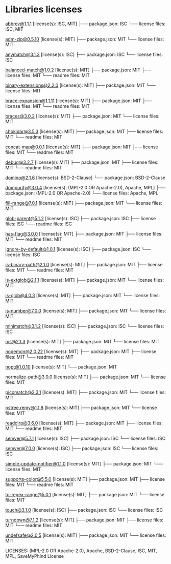 # Libraries licenses

abbrev@1.1.1 [license(s): ISC, MIT]
├── package.json:  ISC
└── license files: ISC, MIT

adm-zip@0.5.10 [license(s): MIT]
├── package.json:  MIT
└── license files: MIT

anymatch@3.1.3 [license(s): ISC]
├── package.json:  ISC
└── license files: ISC

balanced-match@1.0.2 [license(s): MIT]
├── package.json:  MIT
├── license files: MIT
└── readme files: MIT

binary-extensions@2.2.0 [license(s): MIT]
├── package.json:  MIT
└── license files: MIT

brace-expansion@1.1.11 [license(s): MIT]
├── package.json:  MIT
├── license files: MIT
└── readme files: MIT

braces@3.0.2 [license(s): MIT]
├── package.json:  MIT
└── license files: MIT

chokidar@3.5.3 [license(s): MIT]
├── package.json:  MIT
├── license files: MIT
└── readme files: MIT

concat-map@0.0.1 [license(s): MIT]
├── package.json:  MIT
├── license files: MIT
└── readme files: MIT

debug@3.2.7 [license(s): MIT]
├── package.json:  MIT
├── license files: MIT
└── readme files: MIT

domino@2.1.6 [license(s): BSD-2-Clause]
└── package.json:  BSD-2-Clause

dompurify@3.0.4 [license(s): (MPL-2.0 OR Apache-2.0), Apache, MPL]
├── package.json:  (MPL-2.0 OR Apache-2.0)
└── license files: Apache, MPL

fill-range@7.0.1 [license(s): MIT]
├── package.json:  MIT
└── license files: MIT

glob-parent@5.1.2 [license(s): ISC]
├── package.json:  ISC
├── license files: ISC
└── readme files: ISC

has-flag@3.0.0 [license(s): MIT]
├── package.json:  MIT
├── license files: MIT
└── readme files: MIT

ignore-by-default@1.0.1 [license(s): ISC]
├── package.json:  ISC
└── license files: ISC

is-binary-path@2.1.0 [license(s): MIT]
├── package.json:  MIT
├── license files: MIT
└── readme files: MIT

is-extglob@2.1.1 [license(s): MIT]
├── package.json:  MIT
└── license files: MIT

is-glob@4.0.3 [license(s): MIT]
├── package.json:  MIT
└── license files: MIT

is-number@7.0.0 [license(s): MIT]
├── package.json:  MIT
└── license files: MIT

minimatch@3.1.2 [license(s): ISC]
├── package.json:  ISC
└── license files: ISC

ms@2.1.3 [license(s): MIT]
├── package.json:  MIT
└── license files: MIT

nodemon@2.0.22 [license(s): MIT]
├── package.json:  MIT
├── license files: MIT
└── readme files: MIT

nopt@1.0.10 [license(s): MIT]
└── package.json:  MIT

normalize-path@3.0.0 [license(s): MIT]
├── package.json:  MIT
└── license files: MIT

picomatch@2.3.1 [license(s): MIT]
├── package.json:  MIT
└── license files: MIT

pstree.remy@1.1.8 [license(s): MIT]
├── package.json:  MIT
└── license files: MIT

readdirp@3.6.0 [license(s): MIT]
├── package.json:  MIT
├── license files: MIT
└── readme files: MIT

semver@5.7.1 [license(s): ISC]
├── package.json:  ISC
└── license files: ISC

semver@7.0.0 [license(s): ISC]
├── package.json:  ISC
└── license files: ISC

simple-update-notifier@1.1.0 [license(s): MIT]
├── package.json:  MIT
└── license files: MIT

supports-color@5.5.0 [license(s): MIT]
├── package.json:  MIT
├── license files: MIT
└── readme files: MIT

to-regex-range@5.0.1 [license(s): MIT]
├── package.json:  MIT
└── license files: MIT

touch@3.1.0 [license(s): ISC]
├── package.json:  ISC
└── license files: ISC

turndown@7.1.2 [license(s): MIT]
├── package.json:  MIT
├── license files: MIT
└── readme files: MIT

undefsafe@2.0.5 [license(s): MIT]
├── package.json:  MIT
└── license files: MIT

LICENSES: (MPL-2.0 OR Apache-2.0), Apache, BSD-2-Clause, ISC, MIT, MPL, SaveMyPhind License

